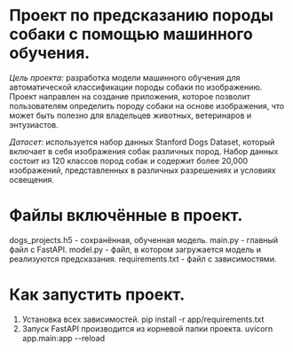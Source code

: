 # Проект по предсказанию породы собаки с помощью машинного обучения.
*Цель проекта:* разработка модели машинного обучения для автоматической классификации породы собаки по изображению. Проект направлен на создание приложения, которое позволит пользователям определить породу собаки на основе изображения, что может быть полезно для владельцев животных, ветеринаров и энтузиастов.

*Датасет:* используется набор данных Stanford Dogs Dataset, который включает в себя изображения собак различных пород. Набор данных состоит из 120 классов пород собак и содержит более 20,000 изображений, представленных в различных разрешениях и условиях освещения.

# Файлы включённые в проект.

dogs_projects.h5 - сохранённая, обученная модель.
main.py - главный файл с FastAPI.
model.py - файл, в котором загружается модель и реализуются предсказания.
requirements.txt - файл с зависимостями.

# Как запустить проект.

1. Установка всех зависимостей.
   pip install -r app/requirements.txt
2. Запуск FastAPI производится из корневой папки проекта.
   uvicorn app.main:app --reload
